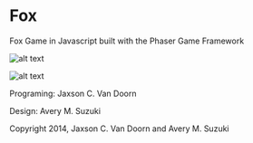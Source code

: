 Fox
============

Fox Game in Javascript built with the Phaser Game Framework

![alt text][screenshot1]

![alt text][screenshot2]

[screenshot1]: http://i.imgur.com/0Q5oqUL.png "Woofers 3D"
[screenshot2]: http://i.imgur.com/ydXKyeR.png "Woofers 3D"
Programing: Jaxson C. Van Doorn

Design: Avery M. Suzuki

Copyright 2014, Jaxson C. Van Doorn and Avery M. Suzuki
